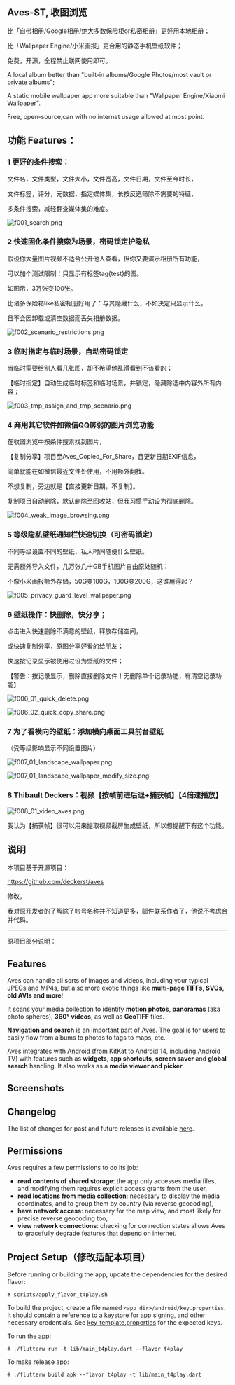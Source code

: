 ## Aves-ST, 收图浏览

比「自带相册/Google相册/绝大多数保险柜or私密相册」更好用本地相册；

比「Wallpaper Engine/小米画报」更合用的静态手机壁纸软件；

免费，开源，全程禁止联网使用即可。

A local album better than "built-in albums/Google Photos/most vault or private albums";

A static mobile wallpaper app more suitable than "Wallpaper Engine/Xiaomi Wallpaper".

Free, open-source,can with no internet usage allowed at most point.


## 功能 Features：

### 1 更好的条件搜索：
文件名，文件类型，文件大小，文件宽高，文件日期，文件至今时长，

文件标签，评分，元数据，指定媒体集，长按反选筛除不需要的特征，

多条件搜索，减轻翻查媒体集的难度。

![f001_search.png](snap%2Fmain_feature_pic%2Ff001_search.png)


### 2 快速固化条件搜索为场景，密码锁定护隐私
假设你大量图片视频不适合公开他人查看，但你又要演示相册所有功能，

可以加个测试限制：只显示有标签tag{test}的图。

如图示，3万张变100张。

比诸多保险箱like私密相册好用了：与其隐藏什么，不如决定只显示什么。

且不会因卸载或清空数据而丢失相册数据。

![f002_scenario_restrictions.png](snap%2Fmain_feature_pic%2Ff002_scenario_restrictions.png)


### 3 临时指定与临时场景，自动密码锁定

当临时需要给别人看几张图，却不希望他乱滑看到不该看的；

【临时指定】自动生成临时标签和临时场景，并锁定，隐藏除选中内容外所有内容；

![f003_tmp_assign_and_tmp_scenario.png](snap%2Fmain_feature_pic%2Ff003_tmp_assign_and_tmp_scenario.png)


### 4 弃用其它软件如微信QQ孱弱的图片浏览功能

在收图浏览中按条件搜索找到图片，

【复制分享】项目至Aves_Copied_For_Share，且更新日期EXIF信息，

简单就能在如微信最近文件处使用，不用额外翻找。

不想复制，旁边就是【直接更新日期，不复制】。

复制项目自动删除，默认删除至回收站，但我习惯手动设为彻底删除。

![f004_weak_image_browsing.png](snap%2Fmain_feature_pic%2Ff004_weak_image_browsing.png)


### 5 等级隐私壁纸通知栏快速切换（可密码锁定）

不同等级设置不同的壁纸，私人时间随便什么壁纸。

无需额外导入文件，几万张几十GB手机图片自由原处随机：

不像小米画报额外存储，50G变100G，100G变200G，这谁用得起？

![f005_privacy_guard_level_wallpaper.png](snap%2Fmain_feature_pic%2Ff005_privacy_guard_level_wallpaper.png)

### 6 壁纸操作：快删除，快分享；

点击进入快速删除不满意的壁纸，释放存储空间，

或快速复制分享，原图分享好看的给朋友；

快速按记录显示被使用过设为壁纸的文件；

【警告：按记录显示，删除直接删除文件！无删除单个记录功能，有清空记录功能】

![f006_01_quick_delete.png](snap%2Fmain_feature_pic%2Ff006_01_quick_delete.png)

![f006_02_quick_copy_share.png](snap%2Fmain_feature_pic%2Ff006_02_quick_copy_share.png)

### 7 为了看横向的壁纸：添加横向桌面工具前台壁纸

（受等级影响显示不同设置图片）

![f007_01_landscape_wallpaper.png](snap%2Fmain_feature_pic%2Ff007_01_landscape_wallpaper.png)

![f007_01_landscape_wallpaper_modify_size.png](snap%2Fmain_feature_pic%2Ff007_01_landscape_wallpaper_modify_size.png)

### 8 Thibault Deckers：视频【按帧前进后退+捕获帧】【4倍速播放】

![f008_01_video_aves.png](snap%2Fmain_feature_pic%2Ff008_01_video_aves.png)

我认为【捕获帧】很可以用来提取视频截屏生成壁纸，所以想提醒下有这个功能。




## 说明

本项目基于开源项目：

https://github.com/deckerst/aves

修改。

我对原开发者的了解除了帐号名称并不知道更多，邮件联系作者了，他说不考虑合并代码。


-----------------------------------
原项目部分说明：

## Features

Aves can handle all sorts of images and videos, including your typical JPEGs and MP4s, but also more exotic things like **multi-page TIFFs, SVGs, old AVIs and more**!

It scans your media collection to identify **motion photos**, **panoramas** (aka photo spheres), **360° videos**, as well as **GeoTIFF** files.

**Navigation and search** is an important part of Aves. The goal is for users to easily flow from albums to photos to tags to maps, etc.

Aves integrates with Android (from KitKat to Android 14, including Android TV) with features such as **widgets**, **app shortcuts**, **screen saver** and **global search** handling. It also works as a **media viewer and picker**.

## Screenshots


## Changelog

The list of changes for past and future releases is available [here](https://github.com/deckerst/aves/blob/develop/CHANGELOG.md).

## Permissions

Aves requires a few permissions to do its job:
- **read contents of shared storage**: the app only accesses media files, and modifying them requires explicit access grants from the user,
- **read locations from media collection**: necessary to display the media coordinates, and to group them by country (via reverse geocoding),
- **have network access**: necessary for the map view, and most likely for precise reverse geocoding too,
- **view network connections**: checking for connection states allows Aves to gracefully degrade features that depend on internet.


## Project Setup（修改适配本项目）

Before running or building the app, update the dependencies for the desired flavor:
```
# scripts/apply_flavor_t4play.sh
```

To build the project, create a file named `<app dir>/android/key.properties`. It should contain a reference to a keystore for app signing, and other necessary credentials. See [key_template.properties](https://github.com/deckerst/aves/blob/develop/android/key_template.properties) for the expected keys.

To run the app:
```
# ./flutterw run -t lib/main_t4play.dart --flavor t4play
```
To make release app:
```
# ./flutterw build apk --flavor t4play -t lib/main_t4play.dart
```

[Version badge]: https://img.shields.io/github/v/release/deckerst/aves?include_prereleases&sort=semver
[Build badge]: https://img.shields.io/github/actions/workflow/status/deckerst/aves/quality-check.yml?branch=develop
